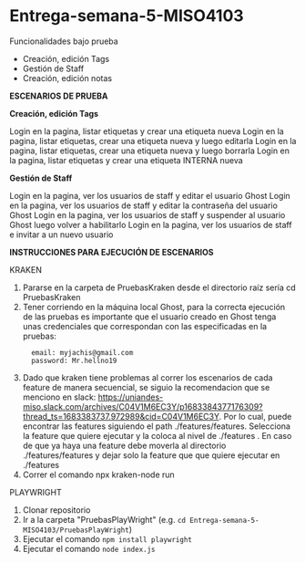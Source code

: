 # Entrega-semana-5-MISO4103

Funcionalidades bajo prueba

* Creación, edición Tags
* Gestión de Staff
* Creación, edición notas


**ESCENARIOS DE PRUEBA**

**Creación, edición Tags**

 Login en la pagina, listar etiquetas y crear una etiqueta nueva
 Login en la pagina, listar etiquetas, crear una etiqueta nueva y luego editarla
 Login en la pagina, listar etiquetas, crear una etiqueta nueva y luego borrarla
 Login en la pagina, listar etiquetas y crear una etiqueta INTERNA nueva

**Gestión de Staff** 

  Login en la pagina, ver los usuarios de staff y editar el usuario Ghost
  Login en la pagina, ver los usuarios de staff y editar la contraseña del usuario Ghost
  Login en la pagina, ver los usuarios de staff y suspender al usuario Ghost luego volver a habilitarlo
  Login en la pagina, ver los usuarios de staff e invitar a un nuevo usuario


**INSTRUCCIONES PARA EJECUCIÓN DE ESCENARIOS**

KRAKEN

  1. Pararse en la carpeta de PruebasKraken desde el directorio raíz sería cd PruebasKraken
  2. Tener corriendo en la máquina local Ghost, para la correcta ejecución de las pruebas es importante que el usuario creado en Ghost tenga unas credenciales que correspondan con las especificadas en la pruebas:
      ```
        email: myjachis@gmail.com
        password: Mr.hellno19 
      ```
  4. Dado que kraken tiene problemas al correr los escenarios de cada feature de manera secuencial, se siguio la recomendacion que se menciono en slack: https://uniandes-miso.slack.com/archives/C04V1M6EC3Y/p1683384377176309?thread_ts=1683383737.972989&cid=C04V1M6EC3Y. Por lo cual, puede encontrar las features siguiendo el path ./features/features. Selecciona la feature que quiere ejecutar y la coloca al nivel de ./features . En caso de que ya haya una feature debe moverla al directorio ./features/features y dejar solo la feature que que quiere ejecutar en ./features
  4. Correr el comando npx kraken-node run

PLAYWRIGHT
 1. Clonar repositorio
 2. Ir a la carpeta "PruebasPlayWright" (e.g. `cd Entrega-semana-5-MISO4103/PruebasPlayWright`)
 3. Ejecutar el comando `npm install playwright`
 4. Ejecutar el comando `node index.js`

